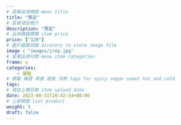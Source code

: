 ```yaml
---
# 菜單品項標題 menu title 
title: "預定"
# 菜單項目簡介 
description: "預定"
# 品項價錢標價 item price 
price: ["120"]
# 圖片檔案目錄 diretory to store image file
image : "images/jrey.jpg"
# 菜單品項分類 menu item categories 
frame: s 
categories: 
    - 餐點
# 標籤 辣度 素食 甜食 冷熱 tags for spicy vegan sweet hot and cold 
tags: 
# 項目上傳日期 item upload date 
date: 2023-08-31T20:42:54+08:00
# 上架開關 list product 
weight: 5
draft: false
---
```

